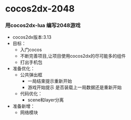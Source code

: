 # cocos2dx-2048

### 用cocos2dx-lua 编写2048游戏 

* cocos2dx版本:3.13
* 目标： 
    - 入门cocos
    - 不断完善项目,让项目使用cocos2dx的尽可能多的组件
    - 打出手机包
* 准备优化：
	- 公共弹出框
		- 一局结束提示重新开始
		- 游戏开始提示 是否装载上一局数据还是重新开始
	- 代码优化：
		- scene和layer分离
* 准备新增：
	- 网络模块
